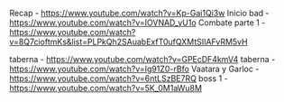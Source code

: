 Recap - https://www.youtube.com/watch?v=Kp-Gai1Qi3w
Inicio bad - https://www.youtube.com/watch?v=IOVNAD_yU1o
Combate parte 1 - https://www.youtube.com/watch?v=8Q7cioftmKs&list=PLPkQh2SAuabExfT0ufQXMtSIIAFvRM5vH

taberna - https://www.youtube.com/watch?v=GPEcDF4kmV4
taberna - https://www.youtube.com/watch?v=Ig91Z0-rBfo
Vaatara y Garloc - https://www.youtube.com/watch?v=6ntLSzBE7RQ
boss 1 - https://www.youtube.com/watch?v=5K_0M1aWu8M